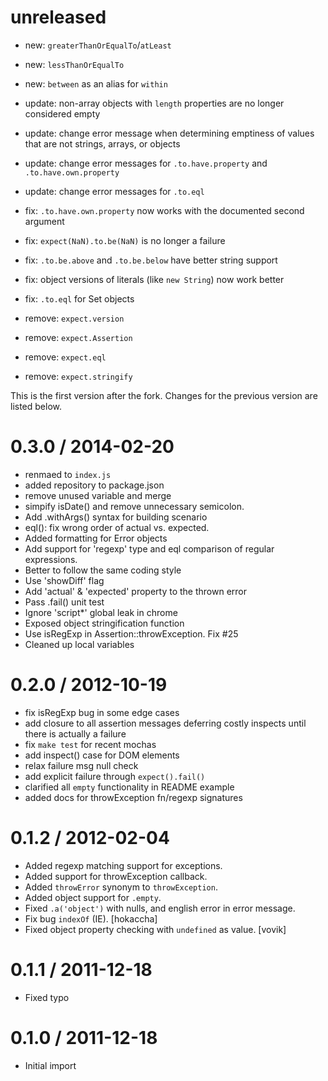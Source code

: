 unreleased
==========

* new: `greaterThanOrEqualTo`/`atLeast`
* new: `lessThanOrEqualTo`
* new: `between` as an alias for `within`

* update: non-array objects with `length` properties are no longer considered empty
* update: change error message when determining emptiness of values that are not strings, arrays, or objects
* update: change error messages for `.to.have.property` and `.to.have.own.property`
* update: change error messages for `.to.eql`

* fix: `.to.have.own.property` now works with the documented second argument
* fix: `expect(NaN).to.be(NaN)` is no longer a failure
* fix: `.to.be.above` and `.to.be.below` have better string support
* fix: object versions of literals (like `new String`) now work better
* fix: `.to.eql` for Set objects

* remove: `expect.version`
* remove: `expect.Assertion`
* remove: `expect.eql`
* remove: `expect.stringify`

This is the first version after the fork. Changes for the previous version are listed below.

0.3.0 / 2014-02-20
==================

 * renmaed to `index.js`
 * added repository to package.json
 * remove unused variable and merge
 * simpify isDate() and remove unnecessary semicolon.
 * Add .withArgs() syntax for building scenario
 * eql(): fix wrong order of actual vs. expected.
 * Added formatting for Error objects
 * Add support for 'regexp' type and eql comparison of regular expressions.
 * Better to follow the same coding style
 * Use 'showDiff' flag
 * Add 'actual' & 'expected' property to the thrown error
 * Pass .fail() unit test
 * Ignore 'script*' global leak in chrome
 * Exposed object stringification function
 * Use isRegExp in Assertion::throwException. Fix #25
 * Cleaned up local variables

0.2.0 / 2012-10-19
==================

  * fix isRegExp bug in some edge cases
  * add closure to all assertion messages deferring costly inspects
    until there is actually a failure
  * fix `make test` for recent mochas
  * add inspect() case for DOM elements
  * relax failure msg null check
  * add explicit failure through `expect().fail()`
  * clarified all `empty` functionality in README example
  * added docs for throwException fn/regexp signatures

0.1.2 / 2012-02-04
==================

  * Added regexp matching support for exceptions.
  * Added support for throwException callback.
  * Added `throwError` synonym to `throwException`.
  * Added object support for `.empty`.
  * Fixed `.a('object')` with nulls, and english error in error message.
  * Fix bug `indexOf` (IE). [hokaccha]
  * Fixed object property checking with `undefined` as value. [vovik]

0.1.1 / 2011-12-18
==================

  * Fixed typo

0.1.0 / 2011-12-18
==================

  * Initial import
